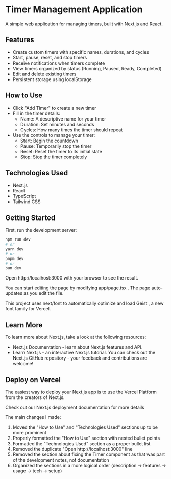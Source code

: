 # Timer Management Application

A simple web application for managing timers, built with Next.js and React.

## Features

- Create custom timers with specific names, durations, and cycles
- Start, pause, reset, and stop timers
- Receive notifications when timers complete
- View timers organized by status (Running, Paused, Ready, Completed)
- Edit and delete existing timers
- Persistent storage using localStorage

## How to Use

- Click "Add Timer" to create a new timer
- Fill in the timer details:
  - Name: A descriptive name for your timer
  - Duration: Set minutes and seconds
  - Cycles: How many times the timer should repeat
- Use the controls to manage your timer:
  - Start: Begin the countdown
  - Pause: Temporarily stop the timer
  - Reset: Reset the timer to its initial state
  - Stop: Stop the timer completely

## Technologies Used

- Next.js
- React
- TypeScript
- Tailwind CSS

## Getting Started

First, run the development server:

```bash
npm run dev
# or
yarn dev
# or
pnpm dev
# or
bun dev
```
Open http://localhost:3000 with your browser to see the result.

You can start editing the page by modifying app/page.tsx . The page auto-updates as you edit the file.

This project uses next/font to automatically optimize and load Geist , a new font family for Vercel.

## Learn More
To learn more about Next.js, take a look at the following resources:

- Next.js Documentation - learn about Next.js features and API.
- Learn Next.js - an interactive Next.js tutorial.
You can check out the Next.js GitHub repository - your feedback and contributions are welcome!

## Deploy on Vercel
The easiest way to deploy your Next.js app is to use the Vercel Platform from the creators of Next.js.


Check out our Next.js deployment documentation for more details


The main changes I made:

1. Moved the "How to Use" and "Technologies Used" sections up to be more prominent
2. Properly formatted the "How to Use" section with nested bullet points
3. Formatted the "Technologies Used" section as a proper bullet list
4. Removed the duplicate "Open http://localhost:3000" line
5. Removed the section about fixing the Timer component as that was part of the development notes, not documentation
6. Organized the sections in a more logical order (description → features → usage → tech → setup)